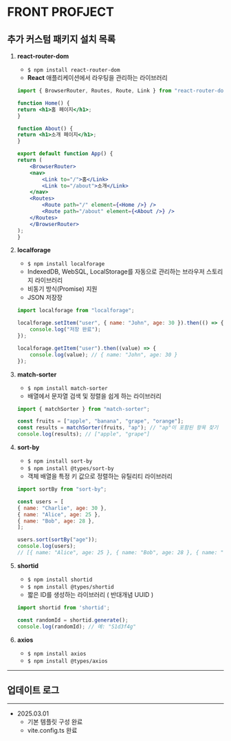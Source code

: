 # FRONT PROFJECT 


## 추가 커스텀 패키지 설치 목록
1. **react-router-dom**
    - `$ npm install react-router-dom`
    - **React** 애플리케이션에서 라우팅을 관리하는 라이브러리
    
    ```jsx 
    import { BrowserRouter, Routes, Route, Link } from "react-router-dom";

    function Home() {
    return <h1>홈 페이지</h1>;
    }

    function About() {
    return <h1>소개 페이지</h1>;
    }

    export default function App() {
    return (
        <BrowserRouter>
        <nav>
            <Link to="/">홈</Link>
            <Link to="/about">소개</Link>
        </nav>
        <Routes>
            <Route path="/" element={<Home />} />
            <Route path="/about" element={<About />} />
        </Routes>
        </BrowserRouter>
    );
    }
    ```
2. **localforage**
    - `$ npm install localforage`
    - IndexedDB, WebSQL, LocalStorage를 자동으로 관리하는 브라우저 스토리지 라이브러리
    - 비동기 방식(Promise) 지원
    - JSON 저장장

    ```js
    import localforage from "localforage";

    localforage.setItem("user", { name: "John", age: 30 }).then(() => {
        console.log("저장 완료");
    });

    localforage.getItem("user").then((value) => {
        console.log(value); // { name: "John", age: 30 }
    });
    ```
3. **match-sorter**
    - `$ npm install match-sorter`
    - 배열에서 문자열 검색 및 정렬을 쉽게 하는 라이브러리

    ```js
    import { matchSorter } from "match-sorter";

    const fruits = ["apple", "banana", "grape", "orange"];
    const results = matchSorter(fruits, "ap"); // "ap"이 포함된 항목 찾기
    console.log(results); // ["apple", "grape"]
    ```
4. **sort-by**
    - `$ npm install sort-by`
    - `$ npm install @types/sort-by`
    - 객체 배열을 특정 키 값으로 정렬하는 유틸리티 라이브러리

    ```js
    import sortBy from "sort-by";

    const users = [
    { name: "Charlie", age: 30 },
    { name: "Alice", age: 25 },
    { name: "Bob", age: 28 },
    ];

    users.sort(sortBy("age"));
    console.log(users);
    // [{ name: "Alice", age: 25 }, { name: "Bob", age: 28 }, { name: "Charlie", age: 30 }]
    ```

4. **shortid**
    - `$ npm install shortid`
    - `$ npm install @types/shortid`
    - 짧은 ID를 생성하는 라이브러리 ( 반대개념 UUID )

    ```js
    import shortid from 'shortid';

    const randomId = shortid.generate();
    console.log(randomId); // 예: "S1d3f4g"
    ```

5. **axios**
    - `$ npm install axios`
    - `$ npm install @types/axios`



---
## 업데이트 로그 
---
+ 2025.03.01
    - 기본 템플릿 구성 완료
    - vite.config.ts 완료 